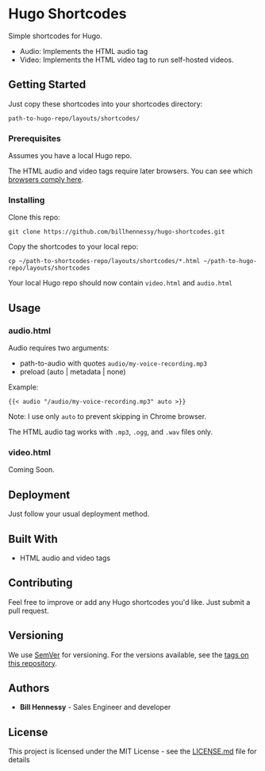 # Hugo Shortcodes

Simple shortcodes for Hugo. 

* Audio: Implements the HTML audio tag
* Video: Implements the HTML video tag to run self-hosted videos.

## Getting Started

Just copy these shortcodes into your shortcodes directory:

```
path-to-hugo-repo/layouts/shortcodes/
```

### Prerequisites

Assumes you have a local Hugo repo. 

The HTML audio and video tags require later browsers. You can see which [browsers comply here](https://en.wikipedia.org/wiki/HTML5_audio). 

### Installing

Clone this repo:

```
git clone https://github.com/billhennessy/hugo-shortcodes.git
```

Copy the shortcodes to your local repo:

```
cp ~/path-to-shortcodes-repo/layouts/shortcodes/*.html ~/path-to-hugo-repo/layouts/shortcodes
```

Your local Hugo repo should now contain `video.html` and `audio.html`

## Usage

### audio.html

Audio requires two arguments:

* path-to-audio with quotes `audio/my-voice-recording.mp3`
* preload (auto | metadata | none)

Example:

```
{{< audio "/audio/my-voice-recording.mp3" auto >}}

```

Note: I use only `auto` to prevent skipping in Chrome browser.

The HTML audio tag works with `.mp3`, `.ogg`, and `.wav` files only.

### video.html

Coming Soon.



## Deployment

Just follow your usual deployment method. 

## Built With

* HTML audio and video tags


## Contributing

Feel free to improve or add any Hugo shortcodes you'd like. Just submit a pull request. 

## Versioning

We use [SemVer](http://semver.org/) for versioning. For the versions available, see the [tags on this repository](https://github.com/billhennessy/hugo-shortcodes/tags). 

## Authors

* **Bill Hennessy** - Sales Engineer and developer

## License

This project is licensed under the MIT License - see the [LICENSE.md](LICENSE.md) file for details



